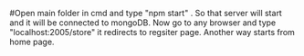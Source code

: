 #Open main folder in cmd and type "npm start" .
So that server will start and it will be connected to mongoDB.
Now go to any browser and type "localhost:2005/store" it redirects to regsiter page.
Another way starts from home page.
